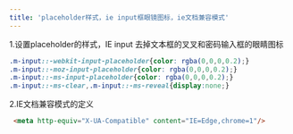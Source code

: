 ```yaml
---
title: 'placeholder样式，ie input框眼镜图标，ie文档兼容模式'
---   
```

1.设置placeholder的样式，IE input 去掉文本框的叉叉和密码输入框的眼睛图标

```css
.m-input::-webkit-input-placeholder{color: rgba(0,0,0,0.2);}
.m-input::-moz-input-placeholder{color: rgba(0,0,0,0.2);}
.m-input::-ms-input-placeholder{color: rgba(0,0,0,0.2);}
.m-input::-ms-clear,.m-input::-ms-reveal{display:none;}
```

2.IE文档兼容模式的定义

```html
 <meta http-equiv="X-UA-Compatible" content="IE=Edge,chrome=1"/>
```
